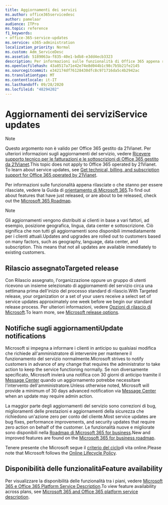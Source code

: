 ```yaml
---
title: Aggiornamenti dei servizi
ms.author: office365servicedesc
author: pamelaar
audience: ITPro
ms.topic: reference
f1_keywords:
- office-365-service-updates
ms.service: o365-administration
localization_priority: Normal
ms.custom: Adm_ServiceDesc
ms.assetid: 5189063a-f835-40e1-bdb8-e3dd4ecb3323
description: Per informazioni sulle funzionalità di Office 365 appena rilasciate o che stanno per essere rilasciate, vedere la Guida di orientamento di Microsoft 365.
ms.openlocfilehash: 43a8517a71e42e74e8d044b1c98c7b5b21fe2145
ms.sourcegitcommit: e342174df76128430dfc8c971716da5c4b2942ac
ms.translationtype: MT
ms.contentlocale: it-IT
ms.lasthandoff: 09/28/2020
ms.locfileid: "48294202"
---
```

# <a name="service-updates"></a><span data-ttu-id="bbf6c-103">Aggiornamenti dei servizi</span><span class="sxs-lookup"><span data-stu-id="bbf6c-103">Service updates</span></span>

> [!NOTE]
> <span data-ttu-id="bbf6c-p101">Questo argomento non è valido per Office 365 gestito da 21Vianet. Per ulteriori informazioni sugli aggiornamenti del servizio, vedere [Ricevere supporto tecnico per le fatturazioni e le sottoscrizioni di Office 365 gestito da 21Vianet](https://go.microsoft.com/fwlink/?LinkID=733350).</span><span class="sxs-lookup"><span data-stu-id="bbf6c-p101">This topic does not apply to Office 365 operated by 21Vianet. To learn about service updates, see [Get technical, billing, and subscription support for Office 365 operated by 21Vianet](https://go.microsoft.com/fwlink/?LinkID=733350).</span></span> 
  
<span data-ttu-id="bbf6c-106">Per informazioni sulle funzionalità appena rilasciate o che stanno per essere rilasciate, vedere la Guida di [orientamento di Microsoft 365](https://go.microsoft.com/fwlink/?LinkId=509914).</span><span class="sxs-lookup"><span data-stu-id="bbf6c-106">To find out about features that have just released, or are about to be released, check out the [Microsoft 365 Roadmap](https://go.microsoft.com/fwlink/?LinkId=509914).</span></span>
  
> [!NOTE]
> <span data-ttu-id="bbf6c-p102">Gli aggiornamenti vengono distribuiti ai clienti in base a vari fattori, ad esempio, posizione geografica, lingua, data center e sottoscrizione. Ciò significa che non tutti gli aggiornamenti sono disponibili immediatamente per i clienti attuali.</span><span class="sxs-lookup"><span data-stu-id="bbf6c-p102">Updates and upgrades are rolled out to customers based on many factors, such as geography, language, data center, and subscription. This means that not all updates are available immediately to existing customers.</span></span> 
  
## <a name="targeted-release"></a><span data-ttu-id="bbf6c-109">Rilascio assegnato</span><span class="sxs-lookup"><span data-stu-id="bbf6c-109">Targeted release</span></span>

<span data-ttu-id="bbf6c-110">Con Rilascio assegnato, l'organizzazione oppure un gruppo di utenti ricevono un insieme selezionato di aggiornamenti del servizio circa una settimana prima dell'inizio del processo standard di rilascio.</span><span class="sxs-lookup"><span data-stu-id="bbf6c-110">With Targeted release, your organization or a set of your users receive a select set of service updates approximately one week before we begin our standard release process.</span></span> <span data-ttu-id="bbf6c-111">Per ulteriori informazioni, vedere [Opzioni di rilascio di Microsoft](https://docs.microsoft.com/office365/admin/manage/release-options-in-office-365).</span><span class="sxs-lookup"><span data-stu-id="bbf6c-111">To learn more, see [Microsoft release options](https://docs.microsoft.com/office365/admin/manage/release-options-in-office-365).</span></span> 
  
## <a name="update-notifications"></a><span data-ttu-id="bbf6c-112">Notifiche sugli aggiornamenti</span><span class="sxs-lookup"><span data-stu-id="bbf6c-112">Update notifications</span></span>

<span data-ttu-id="bbf6c-113">Microsoft si impegna a informare i clienti in anticipo su qualsiasi modifica che richiede all'amministratore di intervenire per mantenere il funzionamento del servizio normalmente.</span><span class="sxs-lookup"><span data-stu-id="bbf6c-113">Microsoft strives to notify customers in advance of any change that requires the administrator to take action to keep the service functioning normally.</span></span> <span data-ttu-id="bbf6c-114">Se non diversamente specificato, Microsoft invierà una notifica con 30 giorni di anticipo tramite il [Message Center](https://docs.microsoft.com/office365/admin/manage/message-center) quando un aggiornamento potrebbe necessitare l'intervento dell'amministratore.</span><span class="sxs-lookup"><span data-stu-id="bbf6c-114">Unless otherwise noted, Microsoft will provide a minimum of 30 days advanced notification via [Message Center](https://docs.microsoft.com/office365/admin/manage/message-center) when an update may require admin action.</span></span> 
  
<span data-ttu-id="bbf6c-115">La maggior parte degli aggiornamenti del servizio sono correzioni di bug, miglioramenti delle prestazioni e aggiornamenti della sicurezza che richiedono un'azione zero per conto del cliente.</span><span class="sxs-lookup"><span data-stu-id="bbf6c-115">Most service updates are bug fixes, performance improvements, and security updates that require zero action on behalf of the customer.</span></span> <span data-ttu-id="bbf6c-116">Le funzionalità nuove e migliorate sono disponibili nella [Roadmap di Microsoft 365 for business](https://roadmap.office.com/).</span><span class="sxs-lookup"><span data-stu-id="bbf6c-116">New and improved features are found on the [Microsoft 365 for business roadmap](https://roadmap.office.com/).</span></span>
  
<span data-ttu-id="bbf6c-117">Tenere presente che Microsoft segue il [criterio del ciclo](https://support.microsoft.com/lifecycle#gp/osslpolicy)di vita online.</span><span class="sxs-lookup"><span data-stu-id="bbf6c-117">Please note that Microsoft follows the [Online Lifecycle Policy](https://support.microsoft.com/lifecycle#gp/osslpolicy).</span></span>
  
## <a name="feature-availability"></a><span data-ttu-id="bbf6c-118">Disponibilità delle funzionalità</span><span class="sxs-lookup"><span data-stu-id="bbf6c-118">Feature availability</span></span>

<span data-ttu-id="bbf6c-119">Per visualizzare la disponibilità delle funzionalità tra i piani, vedere [Microsoft 365 e Office 365 Platform Service Description](office-365-platform-service-description.md).</span><span class="sxs-lookup"><span data-stu-id="bbf6c-119">To view feature availability across plans, see [Microsoft 365 and Office 365 platform service description](office-365-platform-service-description.md).</span></span>
  

